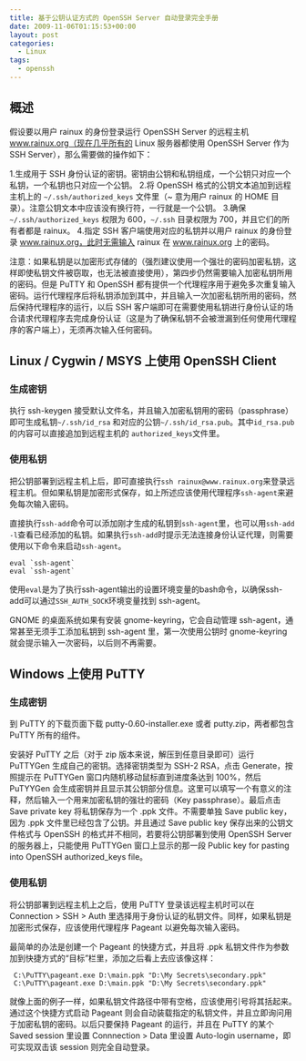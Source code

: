 ```yaml
---
title: 基于公钥认证方式的 OpenSSH Server 自动登录完全手册
date: 2009-11-06T01:15:53+00:00
layout: post
categories:
  - Linux
tags:
  - openssh
---
```


## 概述

假设要以用户 rainux 的身份登录运行 OpenSSH Server 的远程主机 www.rainux.org（现在几乎所有的 Linux 服务器都使用 OpenSSH Server 作为 SSH Server），那么需要做的操作如下：

1.生成用于 SSH 身份认证的密钥。密钥由公钥和私钥组成，一个公钥只对应一个私钥，一个私钥也只对应一个公钥。
2.将 OpenSSH 格式的公钥文本追加到远程主机上的 `~/.ssh/authorized_keys` 文件里（~ 意为用户 rainux 的 HOME 目录）。注意公钥文本中应该没有换行符，一行就是一个公钥。
3.确保 `~/.ssh/authorized_keys` 权限为 600，`~/.ssh` 目录权限为 700，并且它们的所有者都是 rainux。
4.指定 SSH 客户端使用对应的私钥并以用户 rainux 的身份登录 www.rainux.org，此时无需输入 rainux 在 www.rainux.org 上的密码。
<!--more-->
注意：如果私钥是以加密形式存储的（强烈建议使用一个强壮的密码加密私钥，这样即使私钥文件被窃取，也无法被直接使用），第四步仍然需要输入加密私钥所用的密码。但是 PuTTY 和 OpenSSH 都有提供一个代理程序用于避免多次重复输入密码。运行代理程序后将私钥添加到其中，并且输入一次加密私钥所用的密码，然后保持代理程序的运行，以后 SSH 客户端即可在需要使用私钥进行身份认证的场合请求代理程序去完成身份认证（这是为了确保私钥不会被泄漏到任何使用代理程序的客户端上），无须再次输入任何密码。

## Linux / Cygwin / MSYS 上使用 OpenSSH Client

### 生成密钥

执行 ssh-keygen 接受默认文件名，并且输入加密私钥用的密码（passphrase）即可生成私钥`~/.ssh/id_rsa` 和对应的公钥`~/.ssh/id_rsa.pub`。其中`id_rsa.pub`的内容可以直接追加到远程主机的 `authorized_keys`文件里。

### 使用私钥

把公钥部署到远程主机上后，即可直接执行`ssh rainux@www.rainux.org`来登录远程主机。但如果私钥是加密形式保存，如上所述应该使用代理程序`ssh-agent`来避免每次输入密码。

直接执行`ssh-add`命令可以添加刚才生成的私钥到`ssh-agent`里，也可以用`ssh-add -l`查看已经添加的私钥。如果执行`ssh-add`时提示无法连接身份认证代理，则需要使用以下命令来启动`ssh-agent`。
```
eval `ssh-agent`
eval `ssh-agent`
```

使用`eval`是为了执行ssh-agent输出的设置环境变量的bash命令，以确保ssh-add可以通过`SSH_AUTH_SOCK`环境变量找到 ssh-agent。

GNOME 的桌面系统如果有安装 gnome-keyring，它会自动管理 ssh-agent，通常甚至无须手工添加私钥到 ssh-agent 里，第一次使用公钥时 gnome-keyring 就会提示输入一次密码，以后则不再需要。

## Windows 上使用 PuTTY

### 生成密钥

到 PuTTY 的下载页面下载 putty-0.60-installer.exe 或者 putty.zip，两者都包含 PuTTY 所有的组件。

安装好 PuTTY 之后（对于 zip 版本来说，解压到任意目录即可）运行 PuTTYGen 生成自己的密钥。选择密钥类型为 SSH-2 RSA，点击 Generate，按照提示在 PuTTYGen 窗口内随机移动鼠标直到进度条达到 100%，然后 PuTYYGen 会生成密钥并且显示其公钥部分信息。这里可以填写一个有意义的注释，然后输入一个用来加密私钥的强壮的密码（Key passphrase）。最后点击 Save private key 将私钥保存为一个 .ppk 文件。不需要单独 Save public key，因为 .ppk 文件里已经包含了公钥。并且通过 Save public key 保存出来的公钥文件格式与 OpenSSH 的格式并不相同，若要将公钥部署到使用 OpenSSH Server 的服务器上，只能使用 PuTTYGen 窗口上显示的那一段 Public key for pasting into OpenSSH authorized_keys file。

### 使用私钥

将公钥部署到远程主机上之后，使用 PuTTY 登录该远程主机时可以在 Connection > SSH > Auth 里选择用于身份认证的私钥文件。同样，如果私钥是加密形式保存，应该使用代理程序 Pageant 以避免每次输入密码。

最简单的办法是创建一个 Pageant 的快捷方式，并且将 .ppk 私钥文件作为参数加到快捷方式的“目标”栏里，添加之后看上去应该像这样：
```
 C:\PuTTY\pageant.exe D:\main.ppk "D:\My Secrets\secondary.ppk"
 C:\PuTTY\pageant.exe D:\main.ppk "D:\My Secrets\secondary.ppk"
```

就像上面的例子一样，如果私钥文件路径中带有空格，应该使用引号将其括起来。通过这个快捷方式启动 Pageant 则会自动装载指定的私钥文件，并且立即询问用于加密私钥的密码。以后只要保持 Pageant 的运行，并且在 PuTTY 的某个 Saved session 里设置 Connnection > Data 里设置 Auto-login username，即可实现双击该 session 则完全自动登录。